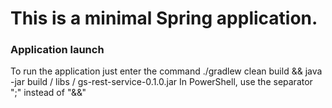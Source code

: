# This is a minimal Spring application.

### Application launch

To run the application just enter the command 
        ./gradlew clean build && java -jar build / libs / gs-rest-service-0.1.0.jar
In PowerShell, use the separator ";" instead of "&&"